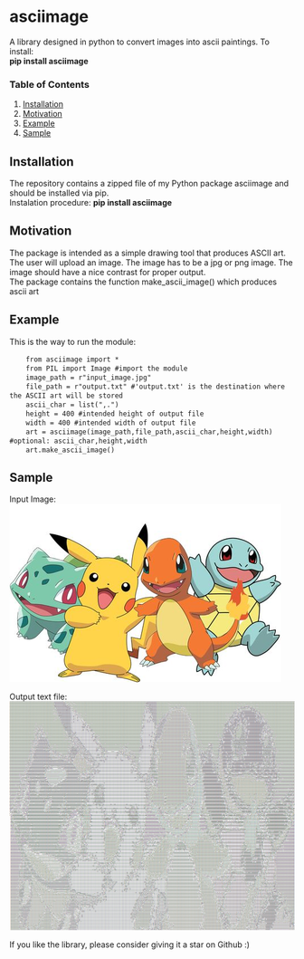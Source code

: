 # asciimage

A library designed in python to convert images into ascii paintings.
To install: <br><b>pip install asciimage</b>

### Table of Contents

1. [Installation](#installation)
2. [Motivation](#motivation)
3. [Example](#example)
4. [Sample](#sample)


## Installation <a name="installation"></a>
The repository contains a zipped file of my Python package asciimage and should be installed via pip.<br/>
Instalation procedure: <b>pip install asciimage</b>


## Motivation <a name="Motivation"></a>
The package is intended as a simple drawing tool that produces ASCII art.<br/>
The user will upload an image. The image has to be a jpg or png image. The image should have a nice contrast for proper output.<br/>
The package contains the function make_ascii_image() which produces ascii art <br/>


## Example <a name="Example"></a>
This is the way to run the module:


		from asciimage import *
		from PIL import Image #import the module
		image_path = r"input_image.jpg"
		file_path = r"output.txt" #'output.txt' is the destination where the ASCII art will be stored
		ascii_char = list(",.")
		height = 400 #intended height of output file
		width = 400 #intended width of output file
		art = asciimage(image_path,file_path,ascii_char,height,width) #optional: ascii_char,height,width
		art.make_ascii_image()



## Sample <a name="Sample"></a>

Input Image: <br>
![Image](https://github.com/jojo96/asciimage/blob/main/pok.jpg)

Output text file: <br>
![Image](https://github.com/jojo96/asciimage/blob/main/pok_txt.png)

If you like the library, please consider giving it a star on Github :)       


